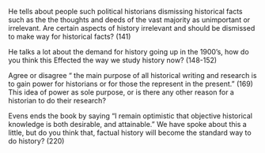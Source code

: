 He tells about people such political historians dismissing historical facts such as the the thoughts and deeds of the vast majority as unimportant or irrelevant. Are certain aspects of history irrelevant and should be dismissed to make way for historical facts?  (141)

He talks a lot about the demand for history going up in the 1900’s, how do you think this Effected the way we study history now? (148-152)

Agree or disagree “ the main purpose of all historical writing and research is to gain power for historians or for those the represent in the present.” (169) This idea of power as sole purpose, or is there any other reason for a historian to do their research?

Evens ends the book by saying “I remain optimistic that objective historical knowledge is both desirable, and attainable.” We have spoke about this a little, but do you think that, factual history will become the standard way to do history? (220)
